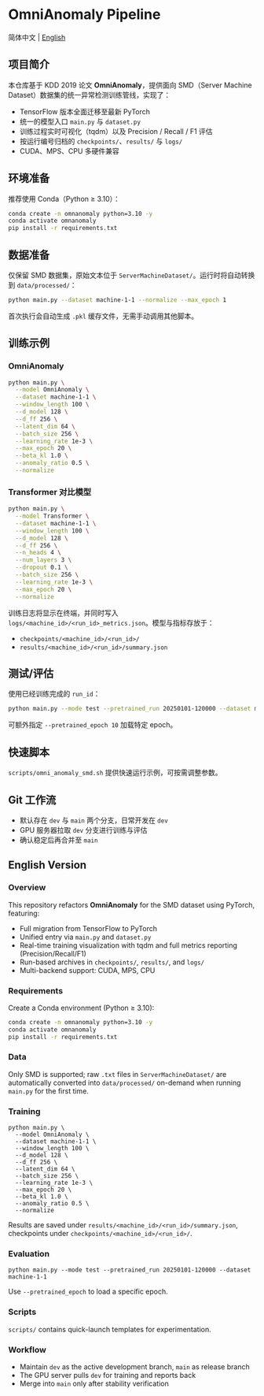 # OmniAnomaly Pipeline

简体中文 | [English](#english-version)

## 项目简介

本仓库基于 KDD 2019 论文 **OmniAnomaly**，提供面向 SMD（Server Machine Dataset）数据集的统一异常检测训练管线，实现了：
- TensorFlow 版本全面迁移至最新 PyTorch
- 统一的模型入口 `main.py` 与 `dataset.py`
- 训练过程实时可视化（tqdm）以及 Precision / Recall / F1 评估
- 按运行编号归档的 `checkpoints/`、`results/` 与 `logs/`
- CUDA、MPS、CPU 多硬件兼容

## 环境准备

推荐使用 Conda（Python ≥ 3.10）：

```bash
conda create -n omnanomaly python=3.10 -y
conda activate omnanomaly
pip install -r requirements.txt
```

## 数据准备

仅保留 SMD 数据集，原始文本位于 `ServerMachineDataset/`。运行时将自动转换到 `data/processed/`：

```bash
python main.py --dataset machine-1-1 --normalize --max_epoch 1
```

首次执行会自动生成 `.pkl` 缓存文件，无需手动调用其他脚本。

## 训练示例

### OmniAnomaly

```bash
python main.py \
  --model OmniAnomaly \
  --dataset machine-1-1 \
  --window_length 100 \
  --d_model 128 \
  --d_ff 256 \
  --latent_dim 64 \
  --batch_size 256 \
  --learning_rate 1e-3 \
  --max_epoch 20 \
  --beta_kl 1.0 \
  --anomaly_ratio 0.5 \
  --normalize
```

### Transformer 对比模型

```bash
python main.py \
  --model Transformer \
  --dataset machine-1-1 \
  --window_length 100 \
  --d_model 128 \
  --d_ff 256 \
  --n_heads 4 \
  --num_layers 3 \
  --dropout 0.1 \
  --batch_size 256 \
  --learning_rate 1e-3 \
  --max_epoch 20 \
  --normalize
```

训练日志将显示在终端，并同时写入 `logs/<machine_id>/<run_id>_metrics.json`。模型与指标存放于：
- `checkpoints/<machine_id>/<run_id>/`
- `results/<machine_id>/<run_id>/summary.json`

## 测试/评估

使用已经训练完成的 `run_id`：

```bash
python main.py --mode test --pretrained_run 20250101-120000 --dataset machine-1-1
```

可额外指定 `--pretrained_epoch 10` 加载特定 epoch。

## 快速脚本

`scripts/omni_anomaly_smd.sh` 提供快速运行示例，可按需调整参数。

## Git 工作流

- 默认存在 `dev` 与 `main` 两个分支，日常开发在 `dev`
- GPU 服务器拉取 `dev` 分支进行训练与评估
- 确认稳定后再合并至 `main`

## English Version

### Overview

This repository refactors **OmniAnomaly** for the SMD dataset using PyTorch, featuring:
- Full migration from TensorFlow to PyTorch
- Unified entry via `main.py` and `dataset.py`
- Real-time training visualization with tqdm and full metrics reporting (Precision/Recall/F1)
- Run-based archives in `checkpoints/`, `results/`, and `logs/`
- Multi-backend support: CUDA, MPS, CPU

### Requirements

Create a Conda environment (Python ≥ 3.10):

```bash
conda create -n omnanomaly python=3.10 -y
conda activate omnanomaly
pip install -r requirements.txt
```

### Data

Only SMD is supported; raw `.txt` files in `ServerMachineDataset/` are automatically converted into `data/processed/` on-demand when running `main.py` for the first time.

### Training

```
python main.py \
  --model OmniAnomaly \
  --dataset machine-1-1 \
  --window_length 100 \
  --d_model 128 \
  --d_ff 256 \
  --latent_dim 64 \
  --batch_size 256 \
  --learning_rate 1e-3 \
  --max_epoch 20 \
  --beta_kl 1.0 \
  --anomaly_ratio 0.5 \
  --normalize
```

Results are saved under `results/<machine_id>/<run_id>/summary.json`, checkpoints under `checkpoints/<machine_id>/<run_id>/`.

### Evaluation

```
python main.py --mode test --pretrained_run 20250101-120000 --dataset machine-1-1
```

Use `--pretrained_epoch` to load a specific epoch.

### Scripts

`scripts/` contains quick-launch templates for experimentation.

### Workflow

- Maintain `dev` as the active development branch, `main` as release branch
- The GPU server pulls `dev` for training and reports back
- Merge into `main` only after stability verification


